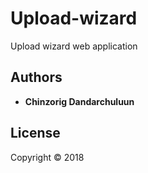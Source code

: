 # Upload-wizard
Upload wizard web application



## Authors

* **Chinzorig Dandarchuluun**

## License

Copyright © 2018
